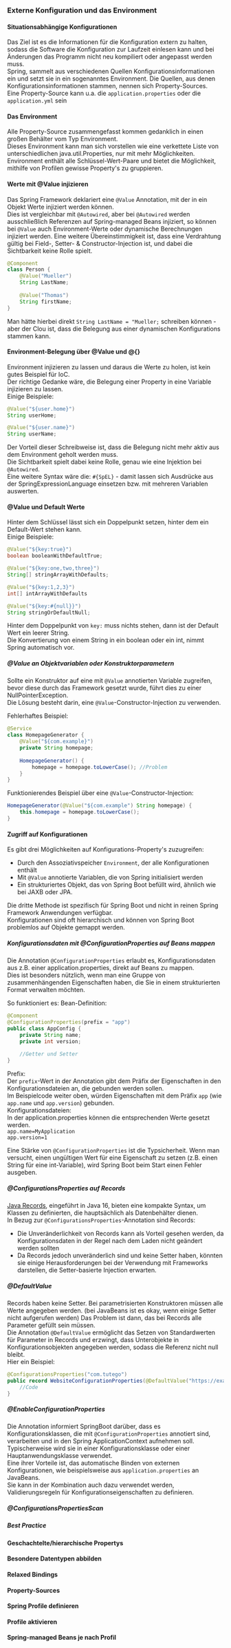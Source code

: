 ### Externe Konfiguration und das Environment

#### Situationsabhängige Konfigurationen
Das Ziel ist es die Informationen für die Konfiguration extern zu halten, sodass die Software die Konfiguration zur Laufzeit einlesen kann und bei Änderungen das Programm nicht neu kompiliert oder angepasst werden muss.  
Spring, sammelt aus verschiedenen Quellen Konfigurationsinformationen ein und setzt sie in ein sogenanntes Environment. Die Quellen, aus denen Konfigurationsinformationen stammen, nennen sich Property-Sources.  
Eine Property-Source kann u.a. die `application.properties` oder die `application.yml` sein

#### Das Environment
Alle Property-Source zusammengefasst kommen gedanklich in einen großen Behälter vom Typ Environment.  
Dieses Environment kann man sich vorstellen wie eine verkettete Liste von unterschiedlichen java.util.Properties, nur mit mehr Möglichkeiten.  
Environment enthält alle Schlüssel-Wert-Paare und bietet die Möglichkeit, mithilfe von Profilen gewisse Property's zu gruppieren.

#### Werte mit @Value injizieren
Das Spring Framework deklariert eine `@Value` Annotation, mit der in ein Objekt Werte injiziert werden können.  
Dies ist vergleichbar mit `@Autowired`, aber bei `@Autowired` werden ausschließlich Referenzen auf Spring-managed Beans injiziert, so können bei `@Value` auch Environment-Werte oder dynamische Berechnungen injiziert werden.
Eine weitere Übereinstimmigkeit ist, dass eine Verdrahtung gültig bei Field-, Setter- & Constructor-Injection ist, und dabei die Sichtbarkeit keine Rolle spielt.  
  
```java
@Component
class Person {
    @Value("Mueller")
    String LastName;
    
    @Value("Thomas")
    String firstName;
}
```
Man hätte hierbei direkt `String LastName = "Mueller;` schreiben können - aber der Clou ist, dass die Belegung aus einer dynamischen Konfigurations stammen kann.


#### Environment-Belegung über @Value und @{}
Environment injizieren zu lassen und daraus die Werte zu holen, ist kein gutes Beispiel für IoC.  
Der richtige Gedanke wäre, die Belegung einer Property in eine Variable injizieren zu lassen.  
Einige Beispiele:
```java
@Value("${user.home}")
String userHome;

@Value("${user.name}")
String userName;
```

Der Vorteil dieser Schreibweise ist, dass die Belegung nicht mehr aktiv aus dem Environment geholt werden muss.  
Die Sichtbarkeit spielt dabei keine Rolle, genau wie eine Injektion bei `@Autowired`.  
Eine weitere Syntax wäre die: `#{SpEL}` - damit lassen sich Ausdrücke aus der SpringExpressionLanguage einsetzen bzw. mit mehreren Variablen auswerten.

#### @Value und Default Werte
Hinter dem Schlüssel lässt sich ein Doppelpunkt setzen, hinter dem ein Default-Wert stehen kann.  
Einige Beispiele:
```java
@Value("${key:true}")
boolean booleanWithDefaultTrue;

@Value("${key:one,two,three}")
String[] stringArrayWithDefaults;

@Value("${key:1,2,3}")
int[] intArrayWithDefaults

@Value("${key:#{null}}")
String stringOrDefaultNull;
```

Hinter dem Doppelpunkt von `key:` muss nichts stehen, dann ist der Default Wert ein leerer String.  
Die Konvertierung von einem String in ein boolean oder ein int, nimmt Spring automatisch vor.  

##### @Value an Objektvariablen oder Konstruktorparametern
Sollte ein Konstruktor auf eine mit `@Value` annotierten Variable zugreifen, bevor diese durch das Framework gesetzt wurde, führt dies zu einer NullPointerException.  
Die Lösung besteht darin, eine `@Value`-Constructor-Injection zu verwenden.  
  
Fehlerhaftes Beispiel: 
```java
@Service
class HomepageGenerator {
    @Value("${com.example}")
    private String homepage;
    
    HomepageGenerator() {
        homepage = homepage.toLowerCase(); //Problem
    }
}
```
Funktionierendes Beispiel über eine `@Value`-Constructor-Injection:
```java
HomepageGenerator(@Value("${com.example") String homepage) {
    this.homepage = homepage.toLowerCase();
}
```

#### Zugriff auf Konfigurationen 

Es gibt drei Möglichkeiten auf Konfigurations-Property's zuzugreifen:
- Durch den Assoziativspeicher `Environment`, der alle Konfigurationen enthält
- Mit `@Value` annotierte Variablen, die von Spring initialisiert werden
- Ein strukturiertes Objekt, das von Spring Boot befüllt wird, ähnlich wie bei JAXB oder JPA.

Die dritte Methode ist spezifisch für Spring Boot und nicht in reinen Spring Framework Anwendungen verfügbar.  
Konfigurationen sind oft hierarchisch und können von Spring Boot problemlos auf Objekte gemappt werden.

##### Konfigurationsdaten mit @ConfigurationProperties auf Beans mappen
Die Annotation `@ConfigurationProperties` erlaubt es, Konfigurationsdaten aus z.B. einer application.properties, direkt auf Beans zu mappen.  
Dies ist besonders nützlich, wenn man eine Gruppe von zusammenhängenden Eigenschaften haben, die Sie in einem strukturierten Format verwalten möchten.  
  
So funktioniert es:
Bean-Definition:
```java
@Component
@ConfigurationProperties(prefix = "app")
public class AppConfig {
    private String name;
    private int version;
    
    //Getter und Setter
}
```
Prefix:  
Der `prefix`-Wert in der Annotation gibt dem Präfix der Eigenschaften in den Konfigurationsdateien an, die gebunden werden sollen.  
Im Beispielcode weiter oben, würden Eigenschaften mit dem Präfix `app` (wie `app.name` und `app.version`) gebunden.  
Konfigurationsdateien:  
In der application.properties können die entsprechenden Werte gesetzt werden.  
`app.name=MyApplication`  
`app.version=1`  
  
Eine Stärke von `@ConfigurationProperties` ist die Typsicherheit. Wenn man versucht, einen ungültigen Wert für eine Eigenschaft zu setzen (z.B. einen String für eine int-Variable), wird Spring Boot beim Start einen Fehler ausgeben.

##### @ConfigurationsProperties auf Records
[Java Records](https://docs.oracle.com/en/java/javase/20/language/records.html#GUID-6699E26F-4A9B-4393-A08B-1E47D4B2D263), eingeführt in Java 16, bieten eine kompakte Syntax, um Klassen zu definierten, die hauptsächlich als Datenbehälter dienen.  
In Bezug zur `@ConfigurationsProperties`-Annotation sind Records:
- Die Unveränderlichkeit von Records kann als Vorteil gesehen werden, da Konfigurationsdaten in der Regel nach dem Laden nicht geändert werden sollten
- Da Records jedoch unveränderlich sind und keine Setter haben, könnten sie einige Herausforderungen bei der Verwendung mit Frameworks darstellen, die Setter-basierte Injection erwarten.

##### @DefaultValue
Records haben keine Setter. Bei parametrisierten Konstruktoren müssen alle Werte angegeben werden. (bei JavaBeans ist es okay, wenn einige Setter nicht aufgerufen werden) Das Problem ist dann, das bei Records alle Parameter gefüllt sein müssen.  
Die Annotation `@DefaultValue` ermöglicht das Setzen von Standardwerten für Parameter in Records und erzwingt, dass Unterobjekte in Konfigurationsobjekten angegeben werden, sodass die Referenz nicht null bleibt.  
Hier ein Beispiel:  
```java
@ConfigurationsProperties("com.tutego")
public record WebsiteConfigurationProperties(@DefaultValue("https://example.com") String homepage) {
    //Code
} 
```

##### @EnableConfigurationProperties
Die Annotation informiert SpringBoot darüber, dass es Konfigurationsklassen, die mit `@ConfigurationProperties` annotiert sind, verarbeiten und in den Spring ApplicationContext aufnehmen soll.  
Typischerweise wird sie in einer Konfigurationsklasse oder einer Hauptanwendungsklasse verwendet.  
Eine ihrer Vorteile ist, das automatische Binden von externen Konfigurationen, wie beispielsweise aus `application.properties` an JavaBeans.  
Sie kann in der Kombination auch dazu verwendet werden, Validierungsregeln für Konfigurationseigenschaften zu definieren.  

##### @ConfigurationsPropertiesScan

##### Best Practice

#### Geschachtelte/hierarchische Propertys

#### Besondere Datentypen abbilden

#### Relaxed Bindings

#### Property-Sources

#### Spring Profile definieren

#### Profile aktivieren

#### Spring-managed Beans je nach Profil
